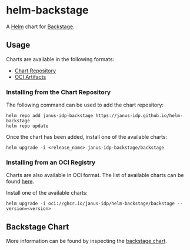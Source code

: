 # helm-backstage

A [Helm](https://helm.sh) chart for [Backstage](https://backstage.io).

## Usage

Charts are available in the following formats:

* [Chart Repository](https://helm.sh/docs/topics/chart_repository/)
* [OCI Artifacts](https://helm.sh/docs/topics/registries/)

### Installing from the Chart Repository

The following command can be used to add the chart repository:

```shell
helm repo add janus-idp-backstage https://janus-idp.github.io/helm-backstage
helm repo update
```

Once the chart has been added, install one of the available charts:

```shell
helm upgrade -i <release_name> janus-idp-backstage/backstage
```

### Installing from an OCI Registry

Charts are also available in OCI format. The list of available charts can be found [here](https://github.com/janus-idp?tab=packages&repo_name=helm-backstage).

Install one of the available charts:

```shell
helm upgrade -i oci://ghcr.io/janus-idp/helm-backstage/backstage --version=<version>
```

## Backstage Chart

More information can be found by inspecting the [backstage chart](charts/backstage).
